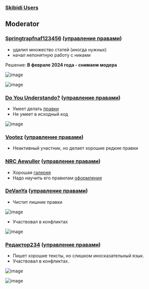 ### [Skibidi Users](https://docs.google.com/spreadsheets/d/1Yc7HcHbjzibJZscQjb7g4Iojh4Wu99Y3xYfv7fZOJRE)

## Moderator
### [Springtrapfnaf123456](https://skibidi-tualet.fandom.com/ru/wiki/Участник:Springtrapfnaf123456) ([управление правами](https://skibidi-tualet.fandom.com/ru/wiki/Служебная:Управление_правами?user=Springtrapfnaf123456))
- удалил множество статей (иногда нужных)
- начал непонятную работу с никами

Решение: **В феврале 2024 года - снимаем модера**

![image](https://github.com/skibiditualet/wiki/assets/87380272/c6d81bd1-9fe2-46b9-a979-35faaf0b748e)

![image](https://github.com/skibiditualet/wiki/assets/87380272/333eb6e5-2a95-4912-81fd-6926ec1705a2)

### [Do You Understando?](https://skibidi-tualet.fandom.com/ru/wiki/Служебная:Вклад/Do_You_Understando%3F) ([управление правами](https://skibidi-tualet.fandom.com/ru/wiki/Служебная:Управление_правами?user=Do_You_Understando%3F))
- Умеет делать [правки](https://skibidi-tualet.fandom.com/ru/wiki/%D0%9A%D1%80%D0%B0%D1%81%D0%BD%D1%8B%D0%B9_%D0%A1%D0%BF%D0%B8%D0%BA%D0%B5%D1%80%D0%9C%D0%B5%D0%BD?diff=prev&oldid=16561)
- Не умеет в исходный код

![image](https://github.com/skibiditualet/wiki/assets/87380272/75138797-da09-4b90-b32b-6702cda8fcf9)

### [Vootez](https://skibidi-tualet.fandom.com/ru/wiki/Служебная:Вклад/Vootez) ([управление правами](https://skibidi-tualet.fandom.com/ru/wiki/Служебная:Управление_правами?user=Vootez))
- Неактивный участник, но делает хорошие редкие правки

### [NRC Aewuller](https://skibidi-tualet.fandom.com/ru/wiki/Служебная:Вклад/NRC_Aewuller) ([управление правами](https://skibidi-tualet.fandom.com/ru/wiki/Служебная:Управление_правами?user=NRC_Aewuller))
- Хорошая [галерея](https://skibidi-tualet.fandom.com/ru/wiki/%D0%A1%D0%B5%D0%B7%D0%BE%D0%BD_20?diff=prev&oldid=20331)
- Надо научить его правилам [оформления](https://skibidi-tualet.fandom.com/ru/wiki/%D0%A1%D0%B5%D0%B7%D0%BE%D0%BD_21?diff=prev&oldid=19207)

### [DeVanYa](https://skibidi-tualet.fandom.com/ru/wiki/Служебная:Вклад/DeVanYa) ([управление правами](https://skibidi-tualet.fandom.com/ru/wiki/Служебная:Управление_правами?user=DeVanYa))
- Чистит лишние правки

![image](https://github.com/skibiditualet/wiki/assets/87380272/18fba7f8-c4a9-477b-ad9e-02e4ce944e32)

- Участвовал в конфликтах

![image](https://github.com/skibiditualet/wiki/assets/87380272/79c586d9-b7a8-43a2-b354-ebab596f4471)

### [Редактор234](https://skibidi-tualet.fandom.com/ru/wiki/Служебная:Вклад/Редактор234) ([управление правами](https://skibidi-tualet.fandom.com/ru/wiki/Служебная:Управление_правами?user=Редактор234))
- Пишет хорошие тексты, но слишком иносказательный язык.
- Участвовал в конфликтах.

![image](https://github.com/skibiditualet/wiki/assets/87380272/fe350eb9-647f-4686-9a4b-95453f06f16a)

![image](https://github.com/skibiditualet/wiki/assets/87380272/6eb46eee-e287-46e7-86d7-4592b55939c7)
